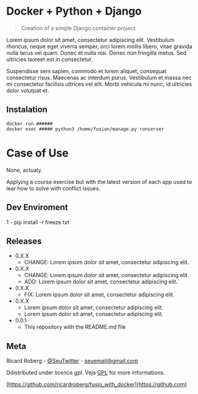 # Docker + Python + Django
> Creation of a simple Django container project. 

Lorem ipsum dolor sit amet, consectetur adipiscing elit. Vestibulum rhoncus, neque eget viverra semper, orci lorem mollis libero, vitae gravida nulla lacus vel quam. Donec et nulla nisi. Donec non fringilla metus. Sed ultricies laoreet est in consectetur. 

Suspendisse sem sapien, commodo et lorem aliquet, consequat consectetur risus. Maecenas ac interdum purus. Vestibulum et massa nec mi consectetur facilisis ultrices vel elit. Morbi vehicula mi nunc, id ultricies dolor volutpat et. 

[](docker.png) [](django.png) 

## Instalation

```
docker run ######
docker exec ##### python3 /home/fusion/manage.py runserver
```

# Case of Use

None, actualy.

Applying a course exercise but with the latest version of each app used to lear how to solve with conflict issues.

## Dev Enviroment

1 - pip install -r freeze.txt

## Releases

* 0.X.X
    * CHANGE: Lorem ipsum dolor sit amet, consectetur adipiscing elit.
* 0.X.X
    * CHANGE: Lorem ipsum dolor sit amet, consectetur adipiscing elit.
    * ADD: Lorem ipsum dolor sit amet, consectetur adipiscing elit.`
* 0.X.X
    * FIX: Lorem ipsum dolor sit amet, consectetur adipiscing elit.
* 0.X.X
    * Lorem ipsum dolor sit amet, consectetur adipiscing elit.
    * Lorem ipsum dolor sit amet, consectetur adipiscing elit.
* 0.0.1
    * This repository with the README.md file

## Meta

Ricard Roberg - [@SeuTwitter](https://twitter.com/SeuTwitter) - seuemail@gmail.com

Ddistributed under licence gpl. Veja [GPL](https://en.wikipedia.org/wiki/GNU_General_Public_License) for more informations.

[https://github.com/ricardroberg/fusio_with_docker](https://github.com)
